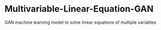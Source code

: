 # Multivariable-Linear-Equation-GAN
GAN machine learning model to solve linear equations of multiple variables

